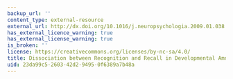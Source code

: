 ```yaml
---
backup_url: ''
content_type: external-resource
external_url: http://dx.doi.org/10.1016/j.neuropsychologia.2009.01.038
has_external_licence_warning: true
has_external_license_warning: true
is_broken: ''
license: https://creativecommons.org/licenses/by-nc-sa/4.0/
title: Dissociation between Recognition and Recall in Developmental Amnesia
uid: 23da99c5-2603-42d2-9495-0f6389a7b48a
---
```

